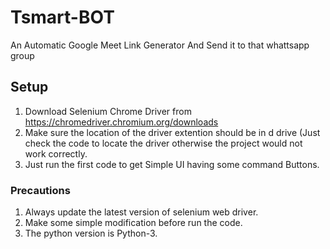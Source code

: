 # Tsmart-BOT
An Automatic Google Meet Link Generator And Send it to that whattsapp group

## Setup

1. Download Selenium Chrome Driver from https://chromedriver.chromium.org/downloads
2. Make sure the location of the driver extention should be in d drive (Just check the code to locate the driver otherwise the project would not work correctly.
3. Just run the first code to get Simple UI having some command Buttons.

### Precautions

1. Always update the latest version of selenium web driver.
2. Make some simple modification before run the code.
3. The python version is Python-3.
